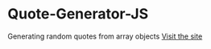 # Quote-Generator-JS
Generating random quotes from array objects [Visit the site](https://manavs1.github.io/Quote-Generator-JS/)

